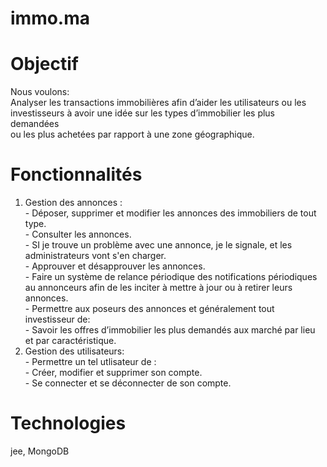 # immo.ma

# Objectif 
Nous voulons:<br />
  Analyser les transactions immobilières afin d’aider les utilisateurs ou les investisseurs à avoir une idée sur les types d’immobilier les plus demandées <br />
   ou les plus achetées par rapport à une zone géographique.<br />
   
 # Fonctionnalités 
  1. Gestion des annonces :<br />
    - Déposer, supprimer et modifier les annonces des immobiliers de tout type.<br />
    - Consulter les annonces.<br />
    - SI je trouve un problème avec une annonce, je le signale, et les administrateurs vont s'en charger.<br />
    - Approuver et désapprouver les annonces.<br />
    - Faire un système de relance périodique des notifications périodiques au annonceurs afin de les inciter à mettre à jour ou à retirer leurs annonces.<br />
    - Permettre aux poseurs des annonces et généralement tout investisseur de: <br />
           - Savoir les offres d’immobilier les plus demandés aux marché par lieu et par caractéristique.<br />
 2. Gestion des utilisateurs:<br />
           - Permettre un tel utlisateur de :<br />
               -  Créer, modifier et supprimer son compte.<br />
               -  Se connecter et se déconnecter de son compte.<br />

# Technologies
  jee, MongoDB
    

